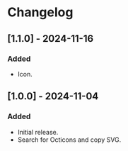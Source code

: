 # Changelog

## [1.1.0] - 2024-11-16

### Added

- Icon.

## [1.0.0] - 2024-11-04

### Added

- Initial release.
- Search for Octicons and copy SVG.
